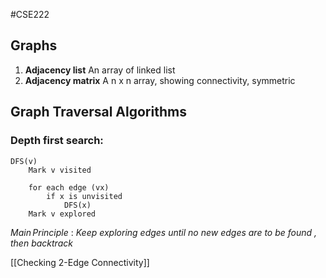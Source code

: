 #CSE222 
## Graphs
1. **Adjacency list** An array of linked list
2. **Adjacency matrix**  A n x n array, showing connectivity, symmetric
 
## Graph Traversal Algorithms
### Depth first search:

```
DFS(v)
	Mark v visited

	for each edge (vx)
		if x is unvisited
			DFS(x)
	Mark v explored
```

$Main\, Principle$ : *Keep exploring edges until no new edges are to be found ,  then backtrack*




[[Checking 2-Edge Connectivity]]
